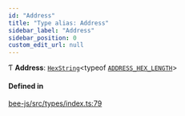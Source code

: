 ```yaml
---
id: "Address"
title: "Type alias: Address"
sidebar_label: "Address"
sidebar_position: 0
custom_edit_url: null
---
```


Ƭ **Address**: [`HexString`](Utils.HexString.md)<typeof [`ADDRESS_HEX_LENGTH`](../variables/ADDRESS_HEX_LENGTH.md)\>

#### Defined in

[bee-js/src/types/index.ts:79](https://github.com/ethersphere/bee-js/blob/2c8b9d1/src/types/index.ts#L79)
